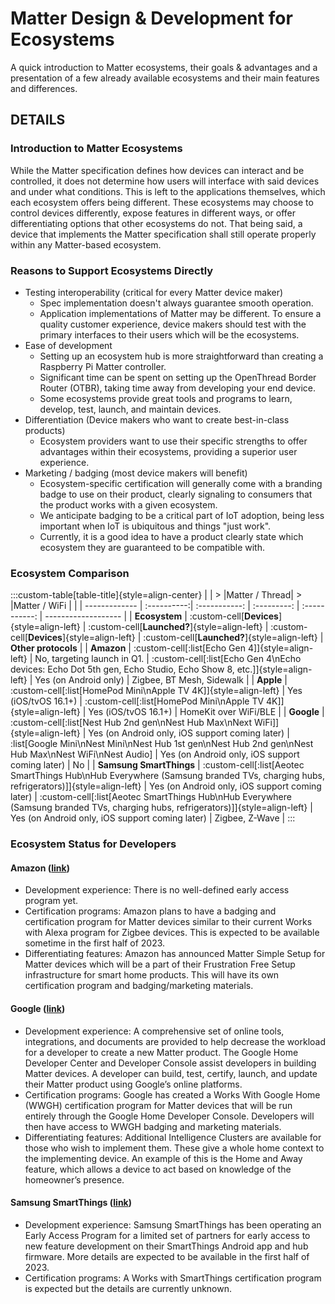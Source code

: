 # Matter Design & Development for Ecosystems

A quick introduction to Matter ecosystems, their goals & advantages and a presentation of a few already available ecosystems and their main features and differences.

## DETAILS

### Introduction to Matter Ecosystems

While the Matter specification defines how devices can interact and be controlled, it does not determine how users will interface with said devices and under what conditions. This is left to the applications themselves, which each ecosystem offers being different. These ecosystems may choose to control devices differently, expose features in different ways, or offer differentiating options that other ecosystems do not. That being said, a device that implements the Matter specification shall still operate properly within any Matter-based ecosystem.

### Reasons to Support Ecosystems Directly

- Testing interoperability (critical for every Matter device maker)
  * Spec implementation doesn't always guarantee smooth operation.
  * Application implementations of Matter may be different. To ensure a quality customer experience, device makers should test with the primary interfaces to their users which will be the ecosystems.
- Ease of development
  * Setting up an ecosystem hub is more straightforward than creating a Raspberry Pi Matter controller.
  * Significant time can be spent on setting up the OpenThread Border Router (OTBR), taking time away from developing your end device.
  * Some ecosystems provide great tools and programs to learn, develop, test, launch, and maintain devices.
- Differentiation (Device makers who want to create best-in-class products)
  * Ecosystem providers want to use their specific strengths to offer advantages within their ecosystems, providing a superior user experience.
- Marketing / badging (most device makers will benefit)
  * Ecosystem-specific certification will generally come with a branding badge to use on their product, clearly signaling to consumers that the product works with a given ecosystem.
  * We anticipate badging to be a critical part of IoT adoption, being less important when IoT is ubiquitous and things "just work".
  * Currently, it is a good idea to have a product clearly state which ecosystem they are guaranteed to be compatible with.

### Ecosystem Comparison

:::custom-table[table-title]{style=align-center}
|               | >           |Matter / Thread| >           |Matter / WiFi  |                     |
| ------------- | :----------:| :-----------: | :---------: | :-----------: | ------------------- |
| **Ecosystem** | :custom-cell[**Devices**]{style=align-left} | :custom-cell[**Launched?**]{style=align-left} | :custom-cell[**Devices**]{style=align-left} | :custom-cell[**Launched?**]{style=align-left} | **Other protocols** |
| **Amazon** | :custom-cell[:list[Echo Gen 4]]{style=align-left} | No, targeting launch in Q1. | :custom-cell[:list[Echo Gen 4\nEcho devices: Echo Dot 5th gen, Echo Studio, Echo Show 8, etc.]]{style=align-left} | Yes (on Android only) | Zigbee, BT Mesh, Sidewalk |
| **Apple** | :custom-cell[:list[HomePod Mini\nApple TV 4K]]{style=align-left} | Yes (iOS/tvOS 16.1+) | :custom-cell[:list[HomePod Mini\nApple TV 4K]]{style=align-left} | Yes (iOS/tvOS 16.1+) | HomeKit over WiFi/BLE |
| **Google** | :custom-cell[:list[Nest Hub 2nd gen\nNest Hub Max\nNext WiFi]]{style=align-left} | Yes (on Android only, iOS support coming later) | :list[Google Mini\nNest Mini\nNest Hub 1st gen\nNest Hub 2nd gen\nNest Hub Max\nNest WiFi\nNest Audio] | Yes (on Android only, iOS support coming later) | No  |
| **Samsung SmartThings** | :custom-cell[:list[Aeotec SmartThings Hub\nHub Everywhere (Samsung branded TVs, charging hubs, refrigerators)]]{style=align-left} | Yes (on Android only, iOS support coming later) | :custom-cell[:list[Aeotec SmartThings Hub\nHub Everywhere (Samsung branded TVs, charging hubs, refrigerators)]]{style=align-left} | Yes (on Android only, iOS support coming later) | Zigbee, Z-Wave |
:::

### Ecosystem Status for Developers

#### Amazon ([link](https://developer.amazon.com/en-US/docs/alexa/smarthome/matter-support.html#get-started-with-matter))

- Development experience: There is no well-defined early access program yet.
- Certification programs: Amazon plans to have a badging and certification program for Matter devices similar to their current Works with Alexa program for Zigbee devices. This is expected to be available sometime in the first half of 2023.
- Differentiating features: Amazon has announced Matter Simple Setup for Matter devices which will be a part of their Frustration Free Setup infrastructure for smart home products. This will have its own certification program and badging/marketing materials.

#### Google ([link](https://developer.apple.com/apple-home/matter/))

- Development experience: A comprehensive set of online tools, integrations, and documents are provided to help decrease the workload for a developer to create a new Matter product. The Google Home Developer Center and Developer Console assist developers in building Matter devices. A developer can build, test, certify, launch, and update their Matter product using Google’s online platforms.
- Certification programs: Google has created a Works With Google Home (WWGH) certification program for Matter devices that will be run entirely through the Google Home Developer Console. Developers will then have access to WWGH badging and marketing materials.
- Differentiating features: Additional Intelligence Clusters are available for those who wish to implement them. These give a whole home context to the implementing device. An example of this is the Home and Away feature, which allows a device to act based on knowledge of the homeowner’s presence.

#### Samsung SmartThings ([link](https://developer.samsung.com/smartthings))

- Development experience: Samsung SmartThings has been operating an Early Access Program for a limited set of partners for early access to new feature development on their SmartThings Android app and hub firmware. More details are expected to be available in the first half of 2023.
- Certification programs: A Works with SmartThings certification program is expected but the details are currently unknown.